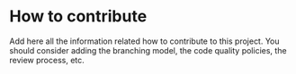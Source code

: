 # How to contribute

Add here all the information related how to contribute to this project. You should
consider adding the branching model, the code quality policies, the review process,
etc.
